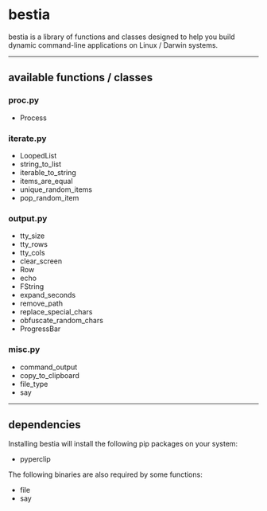 # bestia
bestia is a library of functions and classes designed to help you build dynamic command-line applications on Linux / Darwin systems.

***
## available functions / classes

### proc.py
* Process

### iterate.py
* LoopedList
* string_to_list
* iterable_to_string
* items_are_equal
* unique_random_items
* pop_random_item

### output.py
* tty_size
* tty_rows
* tty_cols
* clear_screen
* Row
* echo
* FString
* expand_seconds
* remove_path
* replace_special_chars
* obfuscate_random_chars
* ProgressBar

### misc.py
* command_output
* copy_to_clipboard
* file_type
* say


***
## dependencies
Installing bestia will install the following pip packages on your system:

* pyperclip

The following binaries are also required by some functions:

* file
* say
